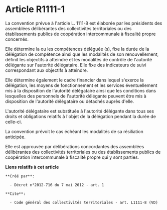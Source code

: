 # Article R1111-1

La convention prévue à l'article L. 1111-8 est élaborée par les présidents des assemblées délibérantes des collectivités
territoriales ou des établissements publics de coopération intercommunale à fiscalité propre concernés. 

Elle détermine la ou les compétences déléguée (s), fixe la durée de la délégation de compétence ainsi que les modalités de
son renouvellement, définit les objectifs à atteindre et les modalités de contrôle de l'autorité délégante sur l'autorité
délégataire. Elle fixe des indicateurs de suivi correspondant aux objectifs à atteindre. 

Elle détermine également le cadre financier dans lequel s'exerce la délégation, les moyens de fonctionnement et les services
éventuellement mis à la disposition de l'autorité délégataire ainsi que les conditions dans lesquelles des personnels de
l'autorité délégante peuvent être mis à disposition de l'autorité délégataire ou détachés auprès d'elle. 

L'autorité délégataire est substituée à l'autorité délégante dans tous ses droits et obligations relatifs à l'objet de la
délégation pendant la durée de celle-ci. 

La convention prévoit le cas échéant les modalités de sa résiliation anticipée. 

Elle est approuvée par délibérations concordantes des assemblées délibérantes des collectivités territoriales ou des
établissements publics de coopération intercommunale à fiscalité propre qui y sont parties.

**Liens relatifs à cet article**

	**Créé par**:

	  - Décret n°2012-716 du 7 mai 2012 - art. 1

	**Cite**:

	  - Code général des collectivités territoriales - art. L1111-8 (VD)
